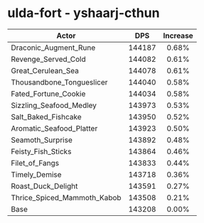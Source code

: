 # ulda-fort - yshaarj-cthun
| Actor | DPS | Increase |
|---|:---:|:---:|
|Draconic_Augment_Rune|144187|0.68%|
|Revenge_Served_Cold|144082|0.61%|
|Great_Cerulean_Sea|144078|0.61%|
|Thousandbone_Tongueslicer|144040|0.58%|
|Fated_Fortune_Cookie|144034|0.58%|
|Sizzling_Seafood_Medley|143973|0.53%|
|Salt_Baked_Fishcake|143950|0.52%|
|Aromatic_Seafood_Platter|143923|0.50%|
|Seamoth_Surprise|143892|0.48%|
|Feisty_Fish_Sticks|143864|0.46%|
|Filet_of_Fangs|143833|0.44%|
|Timely_Demise|143718|0.36%|
|Roast_Duck_Delight|143591|0.27%|
|Thrice_Spiced_Mammoth_Kabob|143508|0.21%|
|Base|143208|0.00%|
